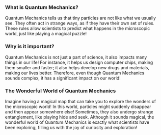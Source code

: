 ### What is Quantum Mechanics?

Quantum Mechanics tells us that tiny particles are not like what we usually see. They often act in strange ways, as if they have their own set of rules. These rules allow scientists to predict what happens in the microscopic world, just like playing a magical puzzle!

### Why is it important?

Quantum Mechanics is not just a part of science, it also impacts many things in our life! For instance, it helps us design computer chips, making them smaller and faster; it also helps develop new drugs and materials, making our lives better. Therefore, even though Quantum Mechanics sounds complex, it has a significant impact on our world!

### The Wonderful World of Quantum Mechanics

Imagine having a magical map that can take you to explore the wonders of the microscopic world! In this world, particles might suddenly disappear and then appear somewhere else! Sometimes, they also undergo strange entanglement, like playing hide and seek. Although it sounds magical, the wonderful world of Quantum Mechanics is exactly what scientists have been exploring, filling us with the joy of curiosity and exploration!
